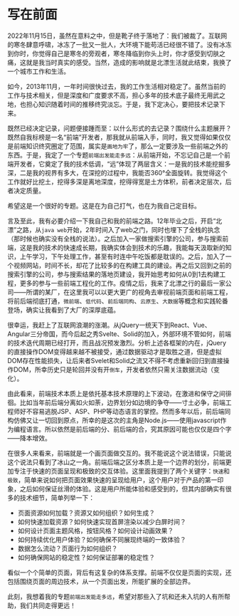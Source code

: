 # 写在前面

2022年11月15日，虽然在意料之中，但是靴子终于落地了：我们被裁了。互联网的寒冬肆意呼啸，冰冻了一批又一批人，大环境下能苟活已经很不错了。没有冰冻到你时，你觉得自己是寒冬的旁观者，寒冬降临到你头上时，你才感受到切肤之痛，这就是我当时真实的感受。当然，造成的影响就是北漂生活就此结束，我换了一个城市工作和生活。

如今，2013年11月，一年时间很快过去，我的工作生活相对稳定了。虽然当前的工作与技术相关，但是深度和广度要求不高，担心多年的技术底子最终无用武之地，也担心知识随着时间的推移终究淡忘。于是，我下定决心，要把技术记录下来。

既然已经决定记录，问题便接踵而至：以什么形式的去记录？围绕什么主题展开？既然自我标榜是一名“前端”开发者，那我就从前端入手，同时，我又觉得如果仅仅是前端知识终究圈定了范围，属实是`画地为牢`了，那么一定要涉及一些前端之外的东西。于是，我定了一个专题`前端出发能走多远`：从前端开始，不忘记自己是一个前端开发者，它奠定了我的技术低调，“远”体现了两层含义：一是我的技术能挖掘多深，二是我的视界有多大，在深挖的过程中，我能否360°全面旋转。我觉得这个工作就好比挖土，挖得多深是离地深度，挖得得宽是土方体积，前者决定层次，后者决定质量。

希望这是一个很好的专题。这是在为自己打气，也在为我自己定目标。

言及至此，我有必要介绍一下我自己和我的前端之路。12年毕业之后，开启“北漂”之路，从`java web`开始，2年时间入了web之门，同时也埋下了全栈的执念（那时候也确实没有全栈的说法）。之后加入一家做搜索引擎的公司，参与搜索前端，这是我的技术的快速成长期，我确实体会到技术的乐趣，我能每天汲取新的知识，上午学习，下午处理工作，甚至有时连中午吃饭都是耽误的。之后，加入了一个视频网站，时间不长，却花了比较多的在构建工具的建设。再之后又回到之前的搜索引擎的公司，参与搜索结果的落地页建设，我开始思考如何从0到1去构建工程，更多的参与一些前端工程化的工作。疫情之后，我来了北漂之行的最后一家公司——所谓的某厂，在这里我可以以更大更广的视角去审视前端页面和前端工程，将前后端彻底打通，`微前端`、`低代码`、`前后端同构`、`云原生`、`大数据`等概念和实践轮番登场，确实让我看到了大厂的深厚底蕴。

很幸运，我赶上了互联网浪潮的涨潮。从jQuery一统天下到React、Vue、Angular三分帝国，而今后起之秀Svelte、Solid的加入，外部环境不管如何，前端的技术迭代周期已经打开，而且战况预发激烈。分析上述各框架的内在，jQuery的直接操作DOM变得越来越不被接受，通过数据驱动才是取胜之道，但是虚拟DOM存在性能损失，让后来者Svelet和Solid之流又不得不考虑重新回归到直接操作DOM，所幸历史只是轮回并没有开`倒车`，开发者依然只需关注数据流动（变化）。

由此看来，前端技术本质上是依托基本技术原理的上下波动，在激进和保守之间徘徊。比如当年前后端分离如火如荼，边界划分如边境的争夺——寸土必争，前端工程师好不容易逃脱JSP、ASP、PHP等动态语言的掌控。然而多年以后，前后端同构仿佛又让一切回到原点，所幸的是这次的主角是Node.js——使用javascript作为编程语言。所以依然是前后端的分、前后端的合，究其原因可能也仅仅是四个字——降本增效。

在很多人来看来，前端就是一个画页面做交互的。我不能说这个说法错误，只能说这个说法只看到了冰山之一角。前端后端之区分本质上是一个边界的划分，前端更加专注于快速的页面呈现和极致的交互体验。这里面我提到了两个关键字：`快速`和`极致`，简单来说如何把页面效果快速的呈现给用户，这个用户对于产品的第一印象，之后如何保证丝滑的体验。这是用户所能体验和感受到的，但其内部确实有很多的技术细节，简单列举一下：

* 页面资源如何加载？资源又如何组织？如何生成？
* 如何快速加载资源？如何快速实现首屏渲染以减少白屏时间？
* 如何设计页面主题风格，按钮风格？如何设计动画效果？
* 如何持续优化用户体验？如何确保不同展现终端的一致体验？
* 数据怎么流动？页面行为如何组织？
* 如何确保网站的稳定性？如何保证部署的稳定性？

看似一个个简单的页面，背后有这复杂的体系支撑。前端不仅仅是页面的实现，还包括围绕页面的周边技术，从一个页面出发，所能扩展的全部边界。

此刻，我想着我的专题`前端出发能走多远`，希望对那些入了坑和还未入坑的人有所帮助，我们共同走得更远！
